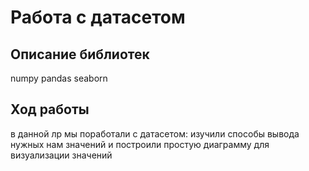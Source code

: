 # Работа с датасетом

## Описание библиотек
  numpy
  pandas
  seaborn

## Ход работы

в данной лр мы поработали с датасетом: изучили способы вывода нужных нам значений и построили простую диаграмму для визуализации значений 
